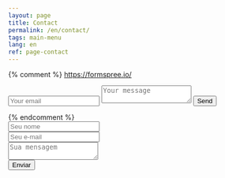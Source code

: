 ```yaml
---
layout: page
title: Contact
permalink: /en/contact/
tags: main-menu
lang: en
ref: page-contact
---
```


{% comment %}
https://formspree.io/

<form method="POST" action="https://formspree.io/maycon@hacknroll.com">
  <input type="email" name="email" placeholder="Your email">
  <textarea name="message" placeholder="Your message"></textarea>
  <button type="submit">Send</button>
</form>
{% endcomment %}


<form>
	<input type="text" name="nome" placeholder="Seu nome"><br >
	<input type="email" name="email" placeholder="Seu e-mail"><br >
	<textarea name="mensagem" placeholder="Sua mensagem"></textarea><br >
	<button type="submit">Enviar</button>
</form>
